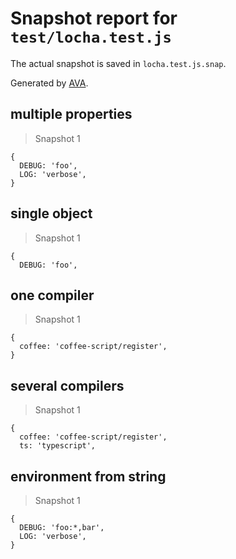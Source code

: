 # Snapshot report for `test/locha.test.js`

The actual snapshot is saved in `locha.test.js.snap`.

Generated by [AVA](https://ava.li).

## multiple properties

> Snapshot 1

    {
      DEBUG: 'foo',
      LOG: 'verbose',
    }

## single object

> Snapshot 1

    {
      DEBUG: 'foo',
    

## one compiler

> Snapshot 1

    {
      coffee: 'coffee-script/register',
    }

## several compilers

> Snapshot 1

    {
      coffee: 'coffee-script/register',
      ts: 'typescript',
    

## environment from string

> Snapshot 1

    {
      DEBUG: 'foo:*,bar',
      LOG: 'verbose',
    }